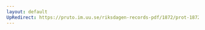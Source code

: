 ```yaml
---
layout: default
UpRedirect: https://pruto.im.uu.se/riksdagen-records-pdf/1872/prot-1872--fk--513/prot-1872--fk--513_002.pdf
---
```

